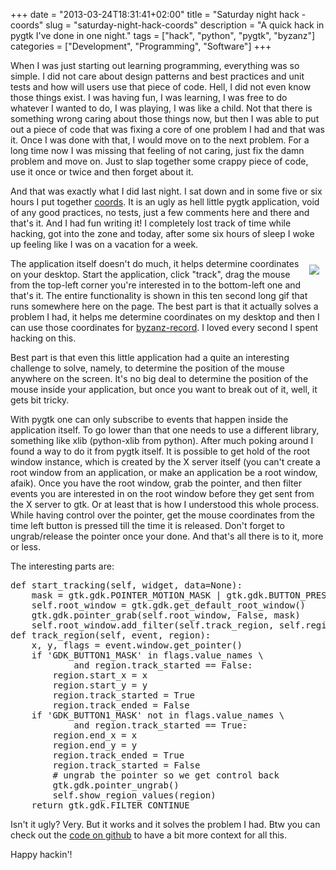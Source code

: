 +++
date = "2013-03-24T18:31:41+02:00"
title = "Saturday night hack - coords"
slug = "saturday-night-hack-coords"
description = "A quick hack in pygtk I've done in one night."
tags = ["hack", "python", "pygtk", "byzanz"]
categories = ["Development", "Programming", "Software"]
+++
<p>
When I was just starting out learning programming, everything was so simple. I did not care about design patterns and best practices and unit tests and how will users use that piece of code. Hell, I did not even know those things exist. I was having fun, I was learning, I was free to do whatever I wanted to do, I was playing, I was like a child. Not that there is something wrong caring about those things now, but then I was able to put out a piece of code that was fixing a core of one problem I had and that was it. Once I was done with that, I would move on to the next problem. For a long time now I was missing that feeling of not caring, just fix the damn problem and move on. Just to slap together some crappy piece of code, use it once or twice and then forget about it.
</p>

<p>
And that was exactly what I did last night. I sat down and in some five or six hours I put together <a href="https://github.com/robertbasic/coords">coords</a>. It is an ugly as hell little pygtk application, void of any good practices, no tests, just a few comments here and there and that's it. And I had fun writing it! I completely lost track of time while hacking, got into the zone and today, after some six hours of sleep I woke up feeling like I was on a vacation for a week.
</p>

<p>
<img unselectable="on" style="float:right;padding:10px;" src="http://robertbasic.com/static/img/posts/coords.gif">
</p>

<p>
The application itself doesn't do much, it helps determine coordinates on your desktop. Start the application, click "track", drag the mouse from the top-left corner you're interested in to the bottom-left one and that's it. The entire functionality is shown in this ten second long gif that runs somewhere here on the page. The best part is that it actually solves a problem I had, it helps me determine coordinates on my desktop and then I can use those coordinates for <a href="https://git.gnome.org/browse/byzanz/">byzanz-record</a>. I loved every second I spent hacking on this.
</p>

<p>
Best part is that even this little application had a quite an interesting challenge to solve, namely, to determine the position of the mouse anywhere on the screen. It's no big deal to determine the position of the mouse inside your application, but once you want to break out of it, well, it gets bit tricky.
</p>

<p>
With pygtk one can only subscribe to events that happen inside the application itself. To go lower than that one needs to use a different library, something like xlib (python-xlib from python). After much poking around I found a way to do it from pygtk itself. It is possible to get hold of the root window instance, which is created by the X server itself (you can't create a root window from an application, or make an application be a root window, afaik). Once you have the root window, grab the pointer, and then filter events you are interested in on the root window before they get sent from the X server to gtk. Or at least that is how I understood this whole process. While having control over the pointer, get the mouse coordinates from the time left button is pressed till the time it is released. Don't forget to ungrab/release the pointer once your done. And that's all there is to it, more or less.
</p>

<p>
The interesting parts are:
</p>


<pre name="code" class="python">def start_tracking(self, widget, data=None):
    mask = gtk.gdk.POINTER_MOTION_MASK | gtk.gdk.BUTTON_PRESS_MASK | gtk.gdk.BUTTON_RELEASE_MASK
    self.root_window = gtk.gdk.get_default_root_window()
    gtk.gdk.pointer_grab(self.root_window, False, mask)
    self.root_window.add_filter(self.track_region, self.region)
def track_region(self, event, region):
    x, y, flags = event.window.get_pointer()
    if 'GDK_BUTTON1_MASK' in flags.value_names \
            and region.track_started == False:
        region.start_x = x
        region.start_y = y
        region.track_started = True
        region.track_ended = False
    if 'GDK_BUTTON1_MASK' not in flags.value_names \
            and region.track_started == True:
        region.end_x = x
        region.end_y = y
        region.track_ended = True
        region.track_started = False
        # ungrab the pointer so we get control back
        gtk.gdk.pointer_ungrab()
        self.show_region_values(region)
    return gtk.gdk.FILTER_CONTINUE
</pre>

<p>
Isn't it ugly? Very. But it works and it solves the problem I had. Btw you can check out the <a href="https://github.com/robertbasic/coords/blob/master/coords.py">code on github</a> to have a bit more context for all this.
</p>

<p>
Happy hackin'!
</p>
